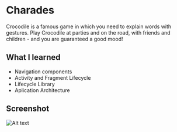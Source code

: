 # Charades
Crocodile is a famous game in which you need to explain words with gestures. 
Play Crocodile at parties and on the road, with friends and children - and you are guaranteed a good mood!



## What I learned
- Navigation components
- Activity and Fragment Lifecycle
- Lifecycle Library
- Aplication Architecture

## Screenshot
![Alt text](demo/img.jpg?raw=true)
